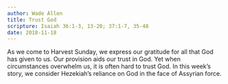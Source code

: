 ```yaml
---
author: Wade Allen
title: Trust God
scripture: Isaiah 36:1-3, 13-20; 37:1-7, 35-48
date: 2018-11-18
---
```


As we come to Harvest Sunday, we express our gratitude for all that God has given to us. Our provision aids our trust in God. Yet when circumstances overwhelm us, it is often hard to trust God. In this week’s story, we consider Hezekiah’s  reliance on God in the face of Assyrian force.
